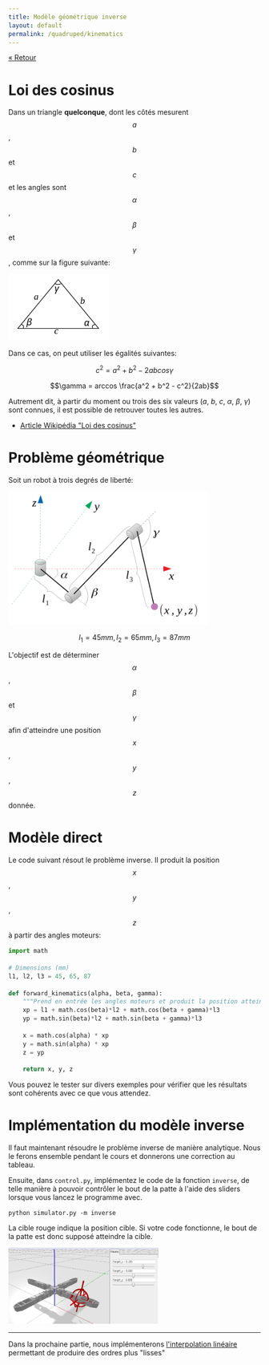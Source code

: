 ```yaml
---
title: Modèle géométrique inverse
layout: default
permalink: /quadruped/kinematics
---
```


[&laquo; Retour](/quadruped/)


# Loi des cosinus

Dans un triangle **quelconque**, dont les côtés mesurent $$a$$, $$b$$ et $$c$$ et les angles sont $$\alpha$$, $$\beta$$
et $$\gamma$$, comme sur la figure suivante:

<div class="text-center">
<img src="/quadruped/img/al-kashi.svg" width=200>
</div>

Dans ce cas, on peut utiliser les égalités suivantes:

$$c^2 = a^2 + b^2 - 2ab cos \gamma$$

$$\gamma = arccos \frac{a^2 + b^2 - c^2}{2ab}$$

Autrement dit, à partir du moment ou trois des six valeurs ($a$, $b$, $c$, $\alpha$, $\beta$, $\gamma$) sont connues, il est possible de retrouver toutes les autres.
    
* [Article Wikipédia "Loi des cosinus"](https://fr.wikipedia.org/wiki/Loi_des_cosinus)

# Problème géométrique

Soit un robot à trois degrés de liberté:

<div class="text-center">
<img src="/quadruped/img/rrr.png" width=400>
</div>

$$l_1 = 45 mm, l_2 = 65 mm, l_3 = 87 mm$$

L'objectif est de déterminer $$\alpha$$, $$\beta$$ et $$\gamma$$ afin d'atteindre une position $$x$$, $$y$$, $$z$$
donnée.

# Modèle direct

Le code suivant résout le problème inverse. Il produit la position $$x$$, $$y$$, $$z$$ à partir des angles
moteurs:

```python
import math

# Dimensions (mm)
l1, l2, l3 = 45, 65, 87

def forward_kinematics(alpha, beta, gamma):
    """Prend en entrée les angles moteurs et produit la position atteinte"""
    xp = l1 + math.cos(beta)*l2 + math.cos(beta + gamma)*l3
    yp = math.sin(beta)*l2 + math.sin(beta + gamma)*l3
    
    x = math.cos(alpha) * xp 
    y = math.sin(alpha) * xp 
    z = yp
    
    return x, y, z
```

Vous pouvez le tester sur divers exemples pour vérifier que les résultats sont cohérents avec ce que vous
attendez.

# Implémentation du modèle inverse

Il faut maintenant résoudre le problème inverse de manière analytique. Nous le ferons ensemble pendant le cours
et donnerons une correction au tableau.

Ensuite, dans `control.py`, implémentez le code de la fonction `inverse`, de telle manière à pouvoir contrôler
le bout de la patte à l'aide des sliders lorsque vous lancez le programme avec.

```
python simulator.py -m inverse
```

La cible rouge indique la position cible. Si votre code fonctionne, le bout de la patte est donc supposé atteindre la cible.

<div class="text-center">
<img src="img/target_xyz.png" width=300 />
</div>

<hr/>

Dans la prochaine partie, nous implémenterons [l'interpolation linéaire](/quadruped/interpolation) permettant
de produire des ordres plus "lisses"
